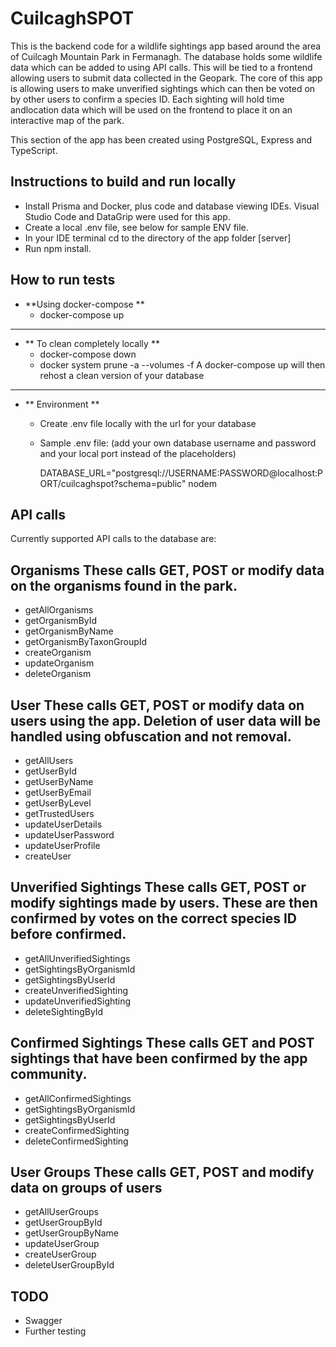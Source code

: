 # CuilcaghSPOT

This is the backend code for a wildlife sightings app based around the area of Cuilcagh Mountain Park in Fermanagh. The database holds some wildlife data 
which can be added to using API calls. This will be tied to a frontend allowing users to submit data collected in the Geopark. The core of this app is
allowing users to make unverified sightings which can then be voted on by other users to confirm a species ID. Each sighting will hold time andlocation 
data which will be used on the frontend to place it on an interactive map of the park.

This section of the app has been created using PostgreSQL, Express and TypeScript. 

## Instructions to build and run locally

- Install Prisma and Docker, plus code and database viewing IDEs. Visual Studio Code and DataGrip were used for this app.
- Create a local .env file, see below for sample ENV file.
- In your IDE terminal cd to the directory of the app folder [server]
- Run npm install.

## How to run tests



- **Using docker-compose **
  - docker-compose up
---
- ** To clean completely locally **
    - docker-compose down
    - docker system prune -a --volumes -f
A docker-compose up will then rehost a clean version of your database
---

- ** Environment **
  - Create .env file locally with the url for your database
  - Sample .env file: (add your own database username and password and your local port instead of the placeholders)
  
     DATABASE_URL="postgresql://USERNAME:PASSWORD@localhost:PORT/cuilcaghspot?schema=public"
nodem

## API calls

Currently supported API calls to the database are:

Organisms 
These calls GET, POST or modify data on the organisms found in the park. 
----------
- getAllOrganisms
- getOrganismById
- getOrganismByName
- getOrganismByTaxonGroupId
- createOrganism
- updateOrganism
- deleteOrganism

User
These calls GET, POST or modify data on users using the app. Deletion of user data will be handled using obfuscation and not removal. 
----------
- getAllUsers
- getUserById
- getUserByName
- getUserByEmail
- getUserByLevel
- getTrustedUsers
- updateUserDetails
- updateUserPassword
- updateUserProfile
- createUser

Unverified Sightings
These calls GET, POST or modify sightings made by users. These are then confirmed by votes on the correct species ID before confirmed.
----------
- getAllUnverifiedSightings 
- getSightingsByOrganismId 
- getSightingsByUserId 
- createUnverifiedSighting 
- updateUnverifiedSighting 
- deleteSightingById 

Confirmed Sightings
These calls GET and POST sightings that have been confirmed by the app community. 
----------
- getAllConfirmedSightings
- getSightingsByOrganismId
- getSightingsByUserId
- createConfirmedSighting
- deleteConfirmedSighting

User Groups
These calls GET, POST and modify data on groups of users
----------
- getAllUserGroups
- getUserGroupById
- getUserGroupByName
- updateUserGroup
- createUserGroup
- deleteUserGroupById


## TODO
-   Swagger
-   Further testing
